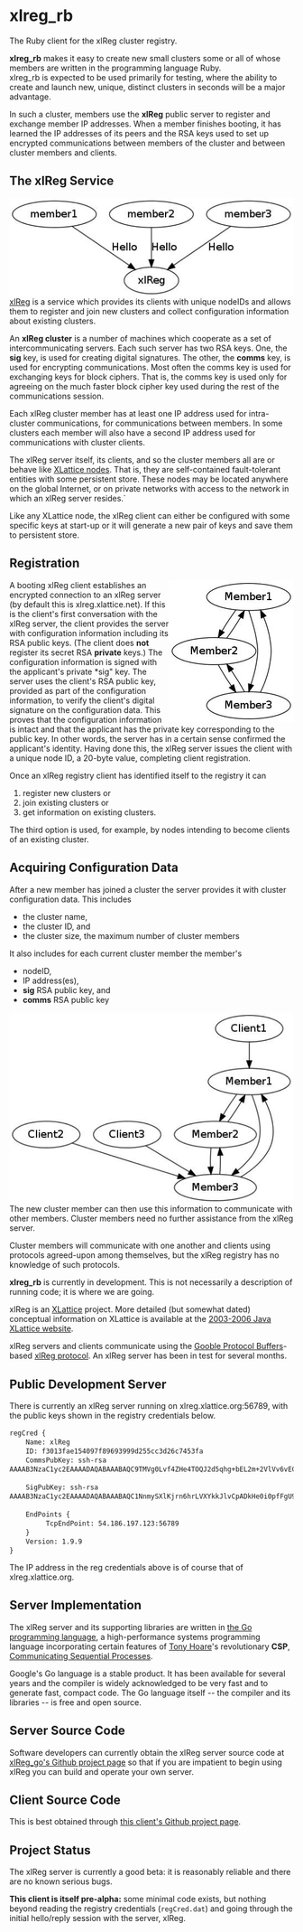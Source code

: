# xlreg_rb

The Ruby client for the xlReg cluster registry.  

**xlreg_rb**
makes it easy to create new small clusters some or all of whose members are
written in the programming language Ruby.  
xlreg_rb is expected to be used primarily for testing, where
the ability to create and launch new, unique, distinct clusters in seconds
will be a major advantage.

In such a cluster, members use the **xlReg** public server to register and
exchange member IP addresses.  When a member finishes booting, it has 
learned the IP addresses of its peers and the RSA keys used to set up 
encrypted communications 
between members of the cluster and between cluster members and clients.

## The xlReg Service

<img src="img/xl-registration.jpg" alt="xl-registration" style="float:left" title="members registering with xlReg">

[xlReg](http://jddixon.github.io/xlReg_go)
is a service which provides its clients with unique nodeIDs and allows them
to register and join new clusters and collect configuration information
about existing clusters.

An **xlReg cluster** is a number of machines
which cooperate as a set of intercommunicating servers.  Each
such server has two RSA keys.  One, the **sig** key, is used for creating
digital signatures.  The other, the **comms** key, is used for encrypting
communications.  Most often the comms key is used for exchanging keys for
block ciphers. That is, the comms key is used only for agreeing on the
much faster block cipher key used during the rest of the communications
session.

Each xlReg cluster member has at least one IP address used for
intra-cluster communications, for communications between members.  In some
clusters each member will also have a second IP address used for 
communications with cluster clients.

The xlReg server itself, its clients, and so the cluster members all are
or behave like
[XLattice nodes](http://jddixon.github.io/xlNode_go).
That is, they are self-contained fault-tolerant entities with some
persistent store.  These nodes may be located anywhere on the global
Internet, or on private networks with access to the network in which
an xlReg server resides.`

Like any XLattice node, the xlReg client can either be configured with some
specific keys at start-up or it will generate a new pair of keys and save
them to persistent store.

## Registration

<img src="img/simple-cluster.jpg" alt="simple-cluster" style="float:right" title="small cluster, no clients">

A booting xlReg client establishes an encrypted connection to an xlReg server 
(by default this is xlreg.xlattice.net).
If this is the client's first conversation with the xlReg server, the client 
provides the server with configuration information including its RSA public
keys.  (The client does **not** register its secret RSA **private** keys.)
The configuration information is signed with the applicant's private
*sig" key.  The server uses the
client's RSA public key, provided as part of the configuration information, to
verify the client's digital signature on the configuration data.  This proves
that the configuration information is intact and that the applicant has the
private key corresponding to the public key.  In other words, the server has
in a certain sense confirmed the applicant's identity.  Having done this,
the xlReg server issues the client with a unique node ID, a 20-byte value,
completing client registration.

Once an xlReg registry client has identified itself to the registry it can

1. register new clusters or
2. join existing clusters or
3. get information on existing clusters.

The third option is used, for example, by nodes intending to become clients
of an existing cluster.

## Acquiring Configuration Data

After a new member has joined a cluster the server provides it
with cluster configuration data.  This includes

* the cluster name,
* the cluster ID, and
* the cluster size, the  maximum number of cluster members

It also includes for each current cluster member the member's

* nodeID,
* IP address(es),
* **sig** RSA public key, and
* **comms** RSA public key

<img src="img/cluster-with-clients.jpg" alt="cluster-with-clients" style="float:left" title="cluster with clients">

The new cluster member can then use this information to communicate with
other members.  Cluster members need no further assistance from the
xlReg server.

Cluster members will communicate with one another and clients
using protocols agreed-upon among themselves, but the xlReg registry
has no knowledge of such protocols.

**xlreg_rb** is currently in development.  This is not
necessarily a description of running code; it is where we are going.

xlReg is an [XLattice](http://jddixon.github.io/xlattice_go/) project.  More
detailed (but somewhat dated) conceptual information on XLattice
is available at the [2003-2006 Java XLattice website](http://www.xlattice.org).

xlReg servers and clients communicate using the
[Gooble Protocol Buffers](http://code.google.com/p/protobuf/)-based
[xlReg protocol](http://jddixon.github.io/xlReg_go/xlReg_protocol.html).
An xlReg server has been in test for several months.

## Public Development Server

There is currently an xlReg server running on xlreg.xlattice.org:56789,
with the public keys shown in the registry credentials below.

	regCred {
	    Name: xlReg
	    ID: f3013fae154097f89693999d255cc3d26c7453fa
	    CommsPubKey: ssh-rsa AAAAB3NzaC1yc2EAAAADAQABAAABAQC9TMVg0Lvf4ZHe4TOQJ2d5qhg+bEL2m+2VlVv6vECnTTOJmcooPjZCKBphVFOPjaIzHoafun5RMbSYAjyoIbXEOL5kl35pWUC7wFBYTgrsoJO+it7WGbmF/JEThU2KwTErPY2gdJ/NWwXM8v+JrQUqC5NARJ/nF/y055yZF6ijR5iprWYPM2aRH3aVnjxTD4klp8lVtnIxeQXkNK3JEUGFQGiDRq4/U2meLMi2ekvLArJDflzflNmM71XRSB6mwgE4pFHLMMztPa7U4TweNr13BZQYbKgc6jqQFTMQ8Qf5st8Hu6oa04xllJlN/uOegjdKvw3+QhMotA8kpTgySuyP
	
	    SigPubKey: ssh-rsa AAAAB3NzaC1yc2EAAAADAQABAAABAQC1NnmySXlKjrn6hrLVXYkkJlvCpADkHe0i0pfFgU9pTJxt2QRpDlqpUsjfTCtDL4oG4ZGCkyEIUFVl/fykISbeeFbb6U4z8TBoCIGMzcEue9HAfzval7LUDbrR1QquylXe0vCkBAgfZk1c15QIyPhL2WX3AdOcaaOvDncqqSQxWcSst83ND9OWWCskxS7+yYhFoiZp4n4pKlgl4bppU1UHHGHtjRPX8fUx/QhOMMZalL34CFow9aA9A+Mu4KmT5w/qc+3oaKwc7+JleAinjGte8HrDZz8irC2df1YFK62/zi3V8Dpt8FlAi0vbDvzDUzmDXGaPI8Y3tab3s842mWYJ
	
	    EndPoints {
	         TcpEndPoint: 54.186.197.123:56789
	    }
	    Version: 1.9.9
	}

The IP address in the reg credentials above is of course that of xlreg.xlattice.org.

## Server Implementation

The xlReg server and its supporting libraries are written in
[the Go programming language](http://golang.org), a high-performance
systems programming language incorporating certain features of
[Tony Hoare](http://en.wikipedia.org/wiki/Tony_Hoare)'s
revolutionary **CSP**,
[Communicating Sequential Processes](http://www.usingcsp.com).

Google's Go language is a stable product.  It has been available for 
several years and the compiler is widely acknowledged to be very fast
and to generate fast, compact code.  The Go language itself --
the compiler and its libraries -- is free and open source.

## Server Source Code

Software developers can currently obtain the xlReg server source code at
[xlReg_go's Github project page](https://github.com/jddixon/xlReg_go/)
so that if you are impatient to begin using xlReg you can build and operate
your own server.

## Client Source Code

This is best obtained through
[this client's Github project page](https://github.com/jddixon/xlreg_rb/).

## Project Status

The xlReg server is currently a good beta: it is reasonably reliable and
there are no known serious bugs.

**This client is itself pre-alpha:** some minimal code exists, but nothing
beyond reading the registry credentials (`regCred.dat`) and going through
the initial hello/reply session with the server, xlReg.
